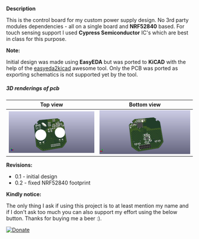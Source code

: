 **Description**

This is the control board for my custom power supply design. No 3rd party modules dependencies - all on a single board and **NRF52840** based.
For touch sensing support I used **Cypress Semiconductor** IC's which are best in class for this purpose.

**Note:**

Initial design was made using **EasyEDA** but was ported to **KiCAD** with the help of the [easyeda2kicad](https://github.com/wokwi/easyeda2kicad) awesome tool. Only the PCB was ported as exporting schematics is not supported yet by the tool.

##### 3D renderings of pcb

Top view | Bottom view
------------ | -------------
![Alt text](screenshots/Touch_Switch_2ch_PCB_Top.png?raw=true "top view") | ![Alt text](screenshots/Touch_Switch_2ch_PCB_Bottom.png?raw=true "bottom view")

**Revisions:**
 - 0.1 - initial design
 - 0.2 - fixed NRF52840 footprint
 
 **Kindly notice:**

The only thing I ask if using this project is to at least mention my name and if I don't ask too much you can also support my effort using the below button. Thanks for buying me a beer :).

[![Donate](https://img.shields.io/badge/Donate-PayPal-green.svg)](https://www.paypal.com/cgi-bin/webscr?cmd=_s-xclick&hosted_button_id=FWQ6WCAPBEDM4&source=url)

